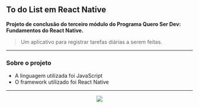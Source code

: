 ## To do List em React Native
**Projeto de conclusão do terceiro módulo do Programa Quero Ser Dev: Fundamentos do React Native.** 
> Um aplicativo para registrar tarefas diárias a serem feitas.
---
### Sobre o projeto
- A linguagem utilizada foi JavaScript
- O framework utilizado foi React Native
---


<div align="center">
<img src="./src/components/images/app-todolist.gif">
</div>